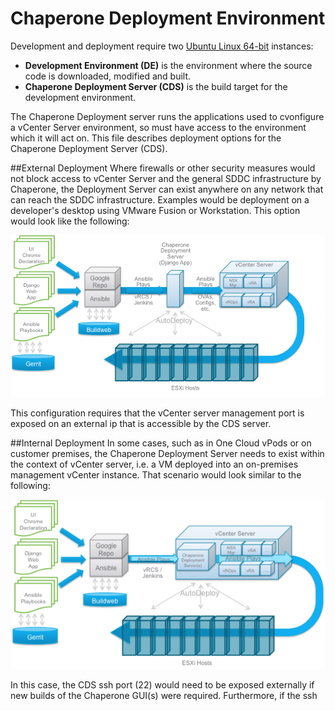 Chaperone Deployment Environment
=====================
Development and deployment require two [Ubuntu Linux 64-bit](http://www.ubuntu.com/download/server) instances:

- **Development Environment (DE)** is the environment where the source code is downloaded, modified and built. 
- **Chaperone Deployment Server (CDS)** is the build target for the development environment.

The Chaperone Deployment server runs the applications used to cvonfigure a vCenter Server environment, so must have access to the environment which it will act on. This file describes deployment options for the Chaperone Deployment Server (CDS). 

##External Deployment
Where firewalls or other security measures would not block access to vCenter Server and the general SDDC infrastructure by Chaperone, the Deployment Server can exist anywhere on any network that can reach the SDDC infrastructure. Examples would be deployment on a developer's desktop using VMware Fusion or Workstation. This option would look like the following:

![](CDSExtDeployment.png)

This configuration requires that the vCenter server management port is exposed on an external ip that is accessible by the CDS server. 

##Internal Deployment
In some cases, such as in One Cloud vPods or on customer premises, the Chaperone Deployment Server needs to exist within the context of vCenter server, i.e. a VM deployed into an on-premises management vCenter instance. That scenario would look similar to the following:

![](CDSIntDeployment.png)

In this case, the CDS ssh port (22) would need to be exposed externally if new builds of the Chaperone GUI(s) were required. Furthermore, if the ssh 
